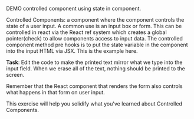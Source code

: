 DEMO controlled component using state in component. 


Controlled Components: 
a component where the component controls the state of a user input. A common use is an input box
or form. This can be controlled in react via the React ref system which creates a global pointer(check) to allow
components access to input data. The controlled component method pre hooks is to put the state variable in the 
component into the input HTML via JSX. This is the example here.  


**Task**: Edit the code to make the printed text mirror what we type into the input
field. When we erase all of the text, nothing should be printed to the screen.

Remember that the React component that renders the form also controls what
happens in that form on user input.

This exercise will help you solidify what you've learned about Controlled Components.

